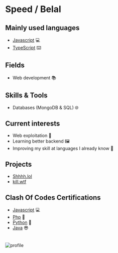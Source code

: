 # Speed / Belal

## Mainly used languages

- [Javascript](https://python.org) 💻
- [TypeScript](https://www.typescriptlang.org/) ⌨️

## Fields

- Web development 📚

## Skills & Tools

- Databases (MongoDB & SQL) 🌐

## Current interests

- Web exploitation 💉
- Learning better backend 🖼️
- Improving my skill at languages I already know 🎯

## Projects

- [Shhhh.lol](https://shhhh.lol/)
- [kill.wtf](https://kill.wtf/)

## Clash Of Codes Certifications

- [Javascript](https://www.codingame.com/certification/nYm-G1T3j8G0rH7N1Ohguw) 💻
- [Php](https://www.codingame.com/certification/Oi72p931_G-0TJPJwsNQ-Q) 🐷
- [Python](https://www.codingame.com/certification/jcvmiyR5LKUHdAyrhQmCdw) 🐍
- [Java](https://www.codingame.com/certification/wklvBQ3HqfIYXPaw2vdUlg) 😎

#

![profile](https://kill.wtf/build/profile.png)
